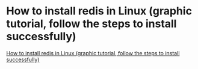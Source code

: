 # How to install redis in Linux (graphic tutorial, follow the steps to install successfully)
[How to install redis in Linux (graphic tutorial, follow the steps to install successfully)](https://aiwithcloud.com/2022/09/15/how_to_install_redis_in_linux_graphic_tutorial_follow_the_steps_to_install_successfully/)